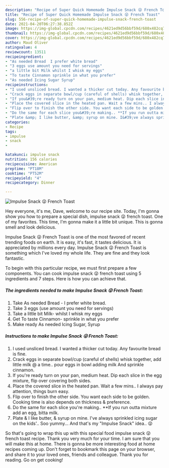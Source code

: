 ```yaml
---
description: "Recipe of Super Quick Homemade Impulse Snack 😜 French Toast"
title: "Recipe of Super Quick Homemade Impulse Snack 😜 French Toast"
slug: 556-recipe-of-super-quick-homemade-impulse-snack-french-toast
date: 2021-04-20T06:27:38.852Z
image: https://img-global.cpcdn.com/recipes/4621ed9d56bbf59d/680x482cq70/impulse-snack-french-toast-recipe-main-photo.jpg
thumbnail: https://img-global.cpcdn.com/recipes/4621ed9d56bbf59d/680x482cq70/impulse-snack-french-toast-recipe-main-photo.jpg
cover: https://img-global.cpcdn.com/recipes/4621ed9d56bbf59d/680x482cq70/impulse-snack-french-toast-recipe-main-photo.jpg
author: Maud Oliver
ratingvalue: 4
reviewcount: 13511
recipeingredient:
- "As needed Bread  I prefer white bread"
- "3 eggs use amount you need for servings"
- "a little bit Milk whilst I whisk my eggs"
- "To taste Cinnamon sprinkle in what you prefer"
- "As needed Icing Sugar Syrup"
recipeinstructions:
- "I used unsliced bread. I wanted a thicker cut today. Any favourite bread is fine."
- "Crack eggs in separate bowl/cup (careful of shells) whisk together, add little milk @ a time.. pour eggs in bowl adding milk And sprinkle cinnamon."
- "If you&#39;re ready turn on your pan, medium heat. Dip each slice in the egg mixture, flip over covering both sides."
- "Place the covered slice in the heated pan. Wait a few mins.. I always pay attention, things burn easy."
- "Flip over to finish the other side. You want each side to be golden. Cooking time is also depends on thickness &amp; preference."
- "Do the same for each slice you&#39;re making.. **If you run outta mixture add an egg, bitta milk."
- "Plate &amp; I like butter, &amp; syrup on mine. I&#39;ve always sprinkled icing sugar on the kids&#39;.. Soo yummy... And that&#39;s my &#34;Impulse Snack&#34; idea.. 😜"
categories:
- Recipe
tags:
- impulse
- snack
- 

katakunci: impulse snack  
nutrition: 156 calories
recipecuisine: American
preptime: "PT18M"
cooktime: "PT52M"
recipeyield: "4"
recipecategory: Dinner

---
```



![Impulse Snack 😜 French Toast](https://img-global.cpcdn.com/recipes/4621ed9d56bbf59d/680x482cq70/impulse-snack-french-toast-recipe-main-photo.jpg)

Hey everyone, it's me, Dave, welcome to our recipe site. Today, I'm gonna show you how to prepare a special dish, impulse snack 😜 french toast. One of my favorites. This time, I'm gonna make it a little bit unique. This is gonna smell and look delicious.

Impulse Snack 😜 French Toast is one of the most favored of recent trending foods on earth. It is easy, it's fast, it tastes delicious. It is appreciated by millions every day. Impulse Snack 😜 French Toast is something which I've loved my whole life. They are fine and they look fantastic.




To begin with this particular recipe, we must first prepare a few components. You can cook impulse snack 😜 french toast using 5 ingredients and 7 steps. Here is how you can achieve that.

<!--inarticleads1-->

##### The ingredients needed to make Impulse Snack 😜 French Toast:

1. Take As needed Bread - I prefer white bread.
1. Take 3 eggs (use amount you need for servings)
1. Take a little bit Milk- whilst I whisk my eggs
1. Get To taste Cinnamon- sprinkle in what you prefer
1. Make ready As needed Icing Sugar, Syrup




<!--inarticleads2-->

##### Instructions to make Impulse Snack 😜 French Toast:

1. I used unsliced bread. I wanted a thicker cut today. Any favourite bread is fine.
1. Crack eggs in separate bowl/cup (careful of shells) whisk together, add little milk @ a time.. pour eggs in bowl adding milk And sprinkle cinnamon.
1. If you&#39;re ready turn on your pan, medium heat. Dip each slice in the egg mixture, flip over covering both sides.
1. Place the covered slice in the heated pan. Wait a few mins.. I always pay attention, things burn easy.
1. Flip over to finish the other side. You want each side to be golden. Cooking time is also depends on thickness &amp; preference.
1. Do the same for each slice you&#39;re making.. **If you run outta mixture add an egg, bitta milk.
1. Plate &amp; I like butter, &amp; syrup on mine. I&#39;ve always sprinkled icing sugar on the kids&#39;.. Soo yummy... And that&#39;s my &#34;Impulse Snack&#34; idea.. 😜




So that's going to wrap this up with this special food impulse snack 😜 french toast recipe. Thank you very much for your time. I am sure that you will make this at home. There is gonna be more interesting food at home recipes coming up. Don't forget to bookmark this page on your browser, and share it to your loved ones, friends and colleague. Thank you for reading. Go on get cooking!
